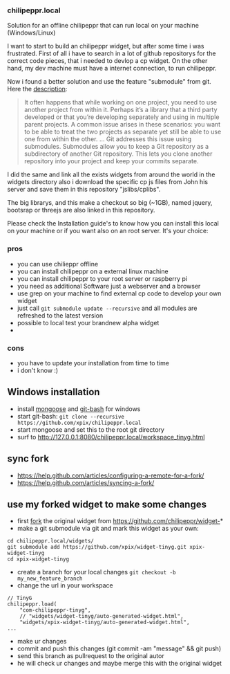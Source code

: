 ### chilipeppr.local
Solution for an offline chilipeppr that can run local on your machine (Windows/Linux)

I want to start to build an chilipeppr widget, but after some time i was frustrated. First of all i have to search in a lot of github repositorys for the correct code pieces, that i needed to devlop a cp widget. On the other hand, my dev machine must have a internet connection, to run chilipeppr.

Now i found a better solution and use the feature "submodule" from git. Here the [description](https://git-scm.com/book/en/v2/Git-Tools-Submodules):
> It often happens that while working on one project, you need to use another project from within it. Perhaps it’s a library that a third party developed or that you’re developing separately and using in multiple parent projects. A common issue arises in these scenarios: you want to be able to treat the two projects as separate yet still be able to use one from within the other.
> ...
> Git addresses this issue using submodules. Submodules allow you to keep a Git repository as a subdirectory of another Git repository. This lets you clone another repository into your project and keep your commits separate.

I did the same and link all the exists widgets from around the world in the widgets directory also i download the specific cp js files from John his server and save them in this repository "jslibs/cplibs".

The big librarys, and this make a checkout so big (~1GB), named jquery, bootsrap or threejs are also linked in this repository.

Please check the Installation guide's to know how you can install this local on your machine or if you want also on an root server. It's your choice:

### pros
* you can use chilieppr offline
* you can install chilipeppr on a external linux machine
* you can install chilipeppr to your root server or raspberry pi
* you need as additional Software just a webserver and a browser
* use grep on your machine to find external cp code to develop your own widget
* just call ````git submodule update --recursive```` and all modules are refreshed to the latest version
* possible to local test your brandnew alpha widget
* 

### cons
* you have to update your installation from time to time
* i don't know :)

## Windows installation
* install [mongoose](https://www.cesanta.com/products/binary) and [git-bash](https://git-for-windows.github.io/) for windows
* start git-bash: ````git clone --recursive https://github.com/xpix/chilipeppr.local````
* start mongoose and set this to the root git directory
* surf to http://127.0.0.1:8080/chilipeppr.local/workspace_tinyg.html

## sync fork
* https://help.github.com/articles/configuring-a-remote-for-a-fork/
* https://help.github.com/articles/syncing-a-fork/

## use my forked widget to make some changes
* first [fork](https://help.github.com/articles/fork-a-repo/) the original widget from https://github.com/chilipeppr/widget-*
* make a git submodule via git and mark this widget as your own:
````
cd chilipeppr.local/widgets/
git submodule add https://github.com/xpix/widget-tinyg.git xpix-widget-tinyg
cd xpix-widget-tinyg
````
* create a branch for your local changes ````git checkout -b my_new_feature_branch````
* change the url in your workspace
````
// TinyG
chilipeppr.load(
    "com-chilipeppr-tinyg",
    // "widgets/widget-tinyg/auto-generated-widget.html",
    "widgets/xpix-widget-tinyg/auto-generated-widget.html",
...
````
* make ur changes
* commit and push this changes (git commit -am "message" && git push)
* send this branch as pullrequest to the original autor
* he will check ur changes and maybe merge this with the original widget



